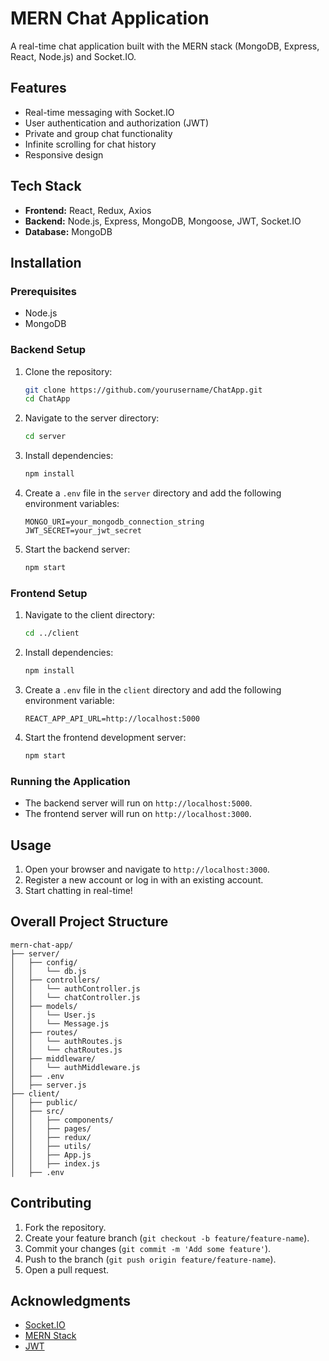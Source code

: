 

# MERN Chat Application

A real-time chat application built with the MERN stack (MongoDB, Express, React, Node.js) and Socket.IO.

## Features

- Real-time messaging with Socket.IO
- User authentication and authorization (JWT)
- Private and group chat functionality
- Infinite scrolling for chat history
- Responsive design

## Tech Stack

- **Frontend:** React, Redux, Axios
- **Backend:** Node.js, Express, MongoDB, Mongoose, JWT, Socket.IO
- **Database:** MongoDB

## Installation

### Prerequisites

- Node.js
- MongoDB

### Backend Setup

1. Clone the repository:

   ```bash
   git clone https://github.com/yourusername/ChatApp.git
   cd ChatApp
   ```

2. Navigate to the server directory:

   ```bash
   cd server
   ```

3. Install dependencies:

   ```bash
   npm install
   ```

4. Create a `.env` file in the `server` directory and add the following environment variables:

   ```env
   MONGO_URI=your_mongodb_connection_string
   JWT_SECRET=your_jwt_secret
   ```

5. Start the backend server:

   ```bash
   npm start
   ```

### Frontend Setup

1. Navigate to the client directory:

   ```bash
   cd ../client
   ```

2. Install dependencies:

   ```bash
   npm install
   ```

3. Create a `.env` file in the `client` directory and add the following environment variable:

   ```env
   REACT_APP_API_URL=http://localhost:5000
   ```

4. Start the frontend development server:

   ```bash
   npm start
   ```

### Running the Application

- The backend server will run on `http://localhost:5000`.
- The frontend server will run on `http://localhost:3000`.

## Usage

1. Open your browser and navigate to `http://localhost:3000`.
2. Register a new account or log in with an existing account.
3. Start chatting in real-time!

## Overall Project Structure

```
mern-chat-app/
├── server/
│   ├── config/
│   │   └── db.js
│   ├── controllers/
│   │   └── authController.js
│   │   └── chatController.js
│   ├── models/
│   │   └── User.js
│   │   └── Message.js
│   ├── routes/
│   │   └── authRoutes.js
│   │   └── chatRoutes.js
│   ├── middleware/
│   │   └── authMiddleware.js
│   ├── .env
│   ├── server.js
├── client/
│   ├── public/
│   ├── src/
│   │   ├── components/
│   │   ├── pages/
│   │   ├── redux/
│   │   ├── utils/
│   │   ├── App.js
│   │   ├── index.js
│   ├── .env
```

## Contributing

1. Fork the repository.
2. Create your feature branch (`git checkout -b feature/feature-name`).
3. Commit your changes (`git commit -m 'Add some feature'`).
4. Push to the branch (`git push origin feature/feature-name`).
5. Open a pull request.

## Acknowledgments

- [Socket.IO](https://socket.io/)
- [MERN Stack](https://www.mongodb.com/mern-stack)
- [JWT](https://jwt.io/)


